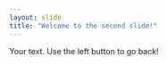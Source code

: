 ```yaml
---
layout: slide
title: "Welcome to the second slide!"
---
```

Your text. Use the left button to go back!
